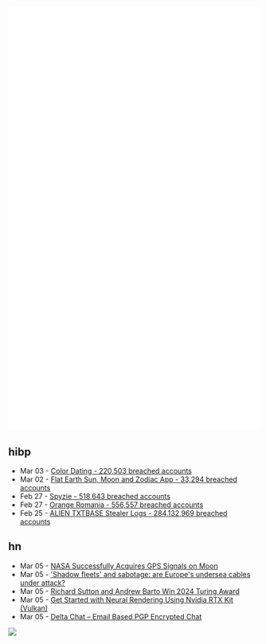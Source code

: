 ![Metrics](https://raw.githubusercontent.com/phixion/phixion/master/metrics.svg)

## hibp

<!--
for https://github.com/phixion/phixion/blob/main/.github/workflows/feeds.yml
-->
<!--START_SECTION:haveibeenpwnd-->
- Mar 03 - [Color Dating - 220,503 breached accounts](https://haveibeenpwned.com/PwnedWebsites#ColorDating)
- Mar 02 - [Flat Earth Sun, Moon and Zodiac App - 33,294 breached accounts](https://haveibeenpwned.com/PwnedWebsites#FlatEarthDave)
- Feb 27 - [Spyzie - 518,643 breached accounts](https://haveibeenpwned.com/PwnedWebsites#Spyzie)
- Feb 27 - [Orange Romania - 556,557 breached accounts](https://haveibeenpwned.com/PwnedWebsites#OrangeRomania)
- Feb 25 - [ALIEN TXTBASE Stealer Logs - 284,132,969 breached accounts](https://haveibeenpwned.com/PwnedWebsites#AlienStealerLogs)
<!--END_SECTION:haveibeenpwnd-->

## hn

<!--
for https://github.com/phixion/phixion/blob/main/.github/workflows/feeds.yml
-->
<!--START_SECTION:hn-->
- Mar 05 - [NASA Successfully Acquires GPS Signals on Moon](https://www.nasa.gov/general/nasa-successfully-acquires-gps-signals-on-moon/)
- Mar 05 - ['Shadow fleets' and sabotage: are Europe's undersea cables under attack?](https://www.theguardian.com/world/ng-interactive/2025/mar/05/shadow-fleets-subaquatic-sabotage-europe-undersea-internet-cables-under-attack)
- Mar 05 - [Richard Sutton and Andrew Barto Win 2024 Turing Award](https://awards.acm.org/about/2024-turing)
- Mar 05 - [Get Started with Neural Rendering Using Nvidia RTX Kit (Vulkan)](https://developer.nvidia.com/blog/get-started-with-neural-rendering-using-nvidia-rtx-kit/)
- Mar 05 - [Delta Chat – Email Based PGP Encrypted Chat](https://delta.chat/)
<!--END_SECTION:hn-->

<!--
for https://yhype.me
-->
![](https://hit.yhype.me/github/profile?user_id=13013670)
